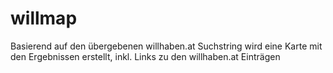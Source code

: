 # willmap
Basierend auf den übergebenen willhaben.at Suchstring wird eine Karte mit den Ergebnissen erstellt, inkl. Links zu den willhaben.at Einträgen
